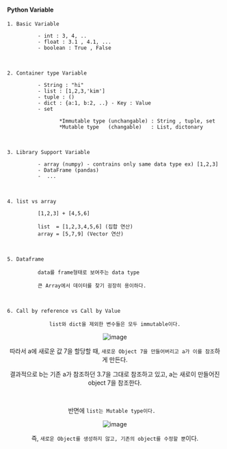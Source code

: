 #### Python Variable 

`1. Basic Variable`

              - int : 3, 4, .. 
              - float : 3.1 , 4.1, ...
              - boolean : True , False
              
<br>              

`2. Container type Variable`

              - String : "hi" 
              - list : [1,2,3,'kim']
              - tuple : ()
              - dict : {a:1, b:2, ..} - Key : Value 
              - set 

                     *Immutable type (unchangable) : String , tuple, set 
                     *Mutable type   (changable)   : List, dictonary

<br>

`3. Library Support Variable`

              - array (numpy) - contrains only same data type ex) [1,2,3]
              - DataFrame (pandas)
              -  ...

<br>

`4. list vs array `

              [1,2,3] + [4,5,6]
              
              list  = [1,2,3,4,5,6] (집합 연산)
              array = [5,7,9] (Vector 연산)
    
<br>

`5. Dataframe`

              data를 frame형태로 보여주는 data type 
              
              큰 Array에서 데이터를 찾기 굉장히 용이하다. 
              
              
<br>

`6. Call by reference vs Call by Value`

<div align=center>

`list와 dict을 제외한 변수들은 모두 immutable이다.` 
  
![image](https://user-images.githubusercontent.com/59076451/132626837-7fd6257c-fea1-47da-a2fc-a10f9267c8b4.png)
  
 
따라서 a에 새로운 값 7을 할당할 때, `새로운 Object 7을 만들어버리고 a가 이를 참조`하게 만든다.
  
결과적으로 b는 기존 a가 참조하던 3.7을 그대로 참조하고 있고, a는 새로이 만들어진 object 7을 참조한다.  

<br>
  
반면에 `list는 Mutable type이다.  `
  
![image](https://user-images.githubusercontent.com/59076451/132627015-0b84d136-cbe6-400d-a5d1-b671224ce8c3.png)
  
즉, `새로운 Object를 생성하지 않고, 기존의 object를 수정할 뿐`이다.  
  
</div>  

